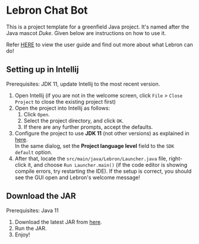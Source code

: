 # Lebron Chat Bot

This is a project template for a greenfield Java project. It's named after the Java mascot _Duke_. Given below are 
instructions on how to use it.

Refer [HERE](https://github.com/nniiggeell/ip/tree/A-Release#readme) to view the user guide and find out more about 
what Lebron can do!

## Setting up in Intellij

Prerequisites: JDK 11, update Intellij to the most recent version.

1. Open Intellij (if you are not in the welcome screen, click `File` > `Close Project` to close the existing project 
first)
2. Open the project into Intellij as follows:
   1. Click `Open`.
   1. Select the project directory, and click `OK`.
   1. If there are any further prompts, accept the defaults.
3. Configure the project to use **JDK 11** (not other versions) as explained in 
[here](https://www.jetbrains.com/help/idea/sdk.html#set-up-jdk).<br>
   In the same dialog, set the **Project language level** field to the `SDK default` option.
4. After that, locate the `src/main/java/Lebron/Launcher.java` file, right-click it, and choose `Run Launcher.main()` 
(if the code editor is showing compile errors, try restarting the IDE). If the setup is correct, you should see 
the GUI open and Lebron's welcome message!

## Download the JAR

Prerequisites: Java 11

1. Download the latest JAR from [here](https://github.com/nniiggeell/ip/releases).
2. Run the JAR.
3. Enjoy!
